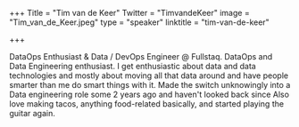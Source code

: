 +++
Title = "Tim van de Keer"
Twitter = "TimvandeKeer"
image = "Tim_van_de_Keer.jpeg"
type = "speaker"
linktitle = "tim-van-de-keer"

+++

DataOps Enthusiast & Data / DevOps Engineer @ Fullstaq.
DataOps and Data Engineering enthusiast. I get enthusiastic about data and data technologies and mostly about moving all that data around and have people smarter than me do smart things with it. Made the switch unknowingly into a Data engineering role some 2 years ago and haven't looked back since Also love making tacos, anything food-related basically, and started playing the guitar again. 